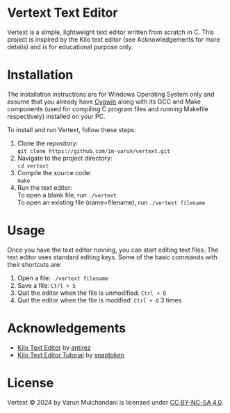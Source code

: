 # Vertext Text Editor

Vertext is a simple, lightweight text editor written from scratch in C. This project is inspired by the Kilo text editor (see Acknowledgements for more details) and is for educational purpose only.

# Installation

The installation instructions are for Windows Operating System only and assume that you already have [Cygwin](https://www.cygwin.com/) along with its GCC and Make components (used for compiling C program files and running Makefile respectively) installed on your PC.

To install and run Vertext, follow these steps:  
1. Clone the repository:  
`git clone https://github.com/im-varun/vertext.git`  
2. Navigate to the project directory:  
`cd vertext`  
3. Compile the source code:  
`make`  
4. Run the text editor:  
To open a blank file, run `./vertext`  
To open an existing file (name=filename), run `./vertext filename`

# Usage

Once you have the text editor running, you can start editing text files. The text editor uses standard editing keys. Some of the basic commands with their shortcuts are:  
1. Open a file: `./vertext filename`  
2. Save a file: `Ctrl + S`  
3. Quit the editor when the file is unmodified: `Ctrl + Q`  
4. Quit the editor when the file is modified: `Ctrl + Q` 3 times

# Acknowledgements
- [Kilo Text Editor](https://github.com/antirez/kilo) by [antirez](https://github.com/antirez)
- [Kilo Text Editor Tutorial](https://viewsourcecode.org/snaptoken/kilo/) by [snaptoken](https://github.com/snaptoken)

# License
Vertext © 2024 by Varun Mulchandani is licensed under [CC BY-NC-SA 4.0](https://creativecommons.org/licenses/by-nc-sa/4.0/).